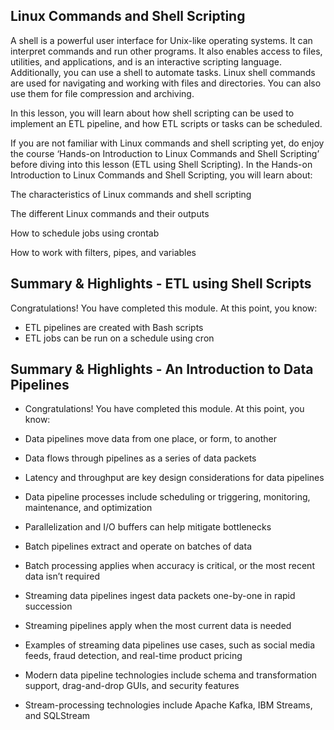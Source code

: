 Linux Commands and Shell Scripting
---

A shell is a powerful user interface for Unix-like operating systems. It can interpret commands and run other programs. It also enables access to files, utilities, and applications, and is an interactive scripting language. Additionally, you can use a shell to automate tasks. Linux shell commands are used for navigating and working with files and directories. You can also use them for file compression and archiving. 

In this lesson, you will learn about how shell scripting can be used to implement an ETL pipeline, and how ETL scripts or tasks can be scheduled. 

If you are not familiar with Linux commands and shell scripting yet, do enjoy the course ‘Hands-on Introduction to Linux Commands and Shell Scripting’ before diving into this lesson (ETL using Shell Scripting). In the Hands-on Introduction to Linux Commands and Shell Scripting, you will learn about:

The characteristics of Linux commands and shell scripting

The different Linux commands and their outputs

How to schedule jobs using crontab 

How to work with filters, pipes, and variables



Summary & Highlights - ETL using Shell Scripts
---

Congratulations! You have completed this module. At this point, you know:  
- ETL pipelines are created with Bash scripts 
- ETL jobs can be run on a schedule using cron

Summary & Highlights - An Introduction to Data Pipelines
---
- Congratulations! You have completed this module. At this point, you know:  

- Data pipelines move data from one place, or form, to another 

- Data flows through pipelines as a series of data packets 

- Latency and throughput are key design considerations for data pipelines 

- Data pipeline processes include scheduling or triggering, monitoring, maintenance, and optimization 

- Parallelization and I/O buffers can help mitigate bottlenecks 

- Batch pipelines extract and operate on batches of data  

- Batch processing applies when accuracy is critical, or the most recent data isn’t required 

- Streaming data pipelines ingest data packets one-by-one in rapid succession 

- Streaming pipelines apply when the most current data is needed 

- Examples of streaming data pipelines use cases, such as social media feeds, fraud detection, and real-time product pricing 

- Modern data pipeline technologies include schema and transformation support, drag-and-drop GUIs, and security features 

- Stream-processing technologies include Apache Kafka, IBM Streams, and SQLStream 
